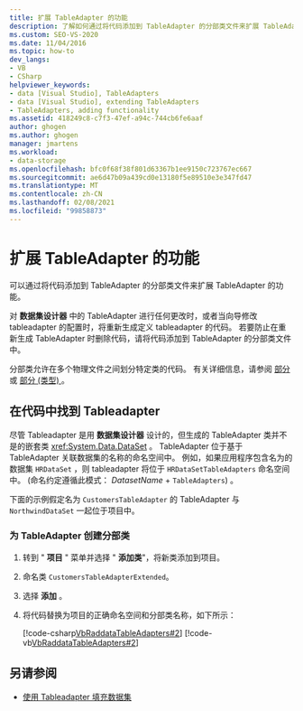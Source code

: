 ```yaml
---
title: 扩展 TableAdapter 的功能
description: 了解如何通过将代码添加到 TableAdapter 的分部类文件来扩展 TableAdapter 的功能。
ms.custom: SEO-VS-2020
ms.date: 11/04/2016
ms.topic: how-to
dev_langs:
- VB
- CSharp
helpviewer_keywords:
- data [Visual Studio], TableAdapters
- data [Visual Studio], extending TableAdapters
- TableAdapters, adding functionality
ms.assetid: 418249c8-c7f3-47ef-a94c-744cb6fe6aaf
author: ghogen
ms.author: ghogen
manager: jmartens
ms.workload:
- data-storage
ms.openlocfilehash: bfc0f68f38f801d63367b1ee9150c723767ec667
ms.sourcegitcommit: ae6d47b09a439cd0e13180f5e89510e3e347fd47
ms.translationtype: MT
ms.contentlocale: zh-CN
ms.lasthandoff: 02/08/2021
ms.locfileid: "99858873"
---
```

# <a name="extend-the-functionality-of-a-tableadapter"></a>扩展 TableAdapter 的功能

可以通过将代码添加到 TableAdapter 的分部类文件来扩展 TableAdapter 的功能。

对 **数据集设计器** 中的 TableAdapter 进行任何更改时，或者当向导修改 tableadapter 的配置时，将重新生成定义 tableadapter 的代码。 若要防止在重新生成 TableAdapter 时删除代码，请将代码添加到 TableAdapter 的分部类文件中。

分部类允许在多个物理文件之间划分特定类的代码。 有关详细信息，请参阅 [部分](/dotnet/visual-basic/language-reference/modifiers/partial) 或 [部分 (类型) ](/dotnet/csharp/language-reference/keywords/partial-type)。

## <a name="locate-tableadapters-in-code"></a>在代码中找到 Tableadapter

尽管 Tableadapter 是用 **数据集设计器** 设计的，但生成的 TableAdapter 类并不是的嵌套类 <xref:System.Data.DataSet> 。 TableAdapter 位于基于 TableAdapter 关联数据集的名称的命名空间中。 例如，如果应用程序包含名为的数据集 `HRDataSet` ，则 tableadapter 将位于 `HRDataSetTableAdapters` 命名空间中。  (命名约定遵循此模式： *DatasetName*  +  `TableAdapters`) 。

下面的示例假定名为 `CustomersTableAdapter` 的 TableAdapter 与 `NorthwindDataSet` 一起位于项目中。

### <a name="to-create-a-partial-class-for-a-tableadapter"></a>为 TableAdapter 创建分部类

1. 转到 " **项目** " 菜单并选择 " **添加类**"，将新类添加到项目。

2. 命名类 `CustomersTableAdapterExtended`。

3. 选择 **添加** 。

4. 将代码替换为项目的正确命名空间和分部类名称，如下所示：

     [!code-csharp[VbRaddataTableAdapters#2](../data-tools/codesnippet/CSharp/extend-the-functionality-of-a-tableadapter_1.cs)]
     [!code-vb[VbRaddataTableAdapters#2](../data-tools/codesnippet/VisualBasic/extend-the-functionality-of-a-tableadapter_1.vb)]

## <a name="see-also"></a>另请参阅

- [使用 Tableadapter 填充数据集](../data-tools/fill-datasets-by-using-tableadapters.md)
